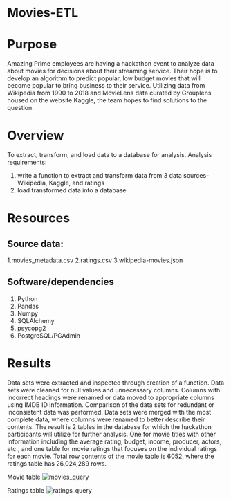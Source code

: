 # Movies-ETL


# Purpose
Amazing Prime employees are having a hackathon event to analyze data about movies for decisions about their streaming service.  Their hope is to develop an algorithm to predict popular, low budget movies that will become popular to bring business to their service.   Utilizing data from Wikipedia from 1990 to 2018 and MovieLens data curated  by Grouplens housed on the website Kaggle, the team hopes to find solutions to the question.  

# Overview
To extract, transform, and load data to a database for analysis.
Analysis requirements:
  1. write a function to extract and transform data from 3 data sources- Wikipedia, Kaggle, and ratings
  2. load transformed data into a database

# Resources
## Source data:
  1.movies_metadata.csv
  2.ratings.csv
  3.wikipedia-movies.json

## Software/dependencies
  1. Python
  2. Pandas
  3. Numpy
  4. SQLAlchemy
  5. psycopg2
  6. PostgreSQL/PGAdmin


# Results
Data sets were extracted and inspected  through creation of a function.  Data sets were cleaned for null values and unnecessary columns.  Columns with incorrect headings were renamed or data moved to appropriate columns using IMDB ID information.  Comparison of the data sets for redundant or inconsistent data was performed.  Data sets were merged with the most complete data, where columns were renamed to better describe their contents.  The result is 2 tables in the database for which the hackathon participants will utilize for further analysis.  One for movie titles with other information including the average rating, budget, income, producer, actors, etc., and one table for movie ratings that focuses on the individual ratings for each movie.  Total row contents of the movie table is 6052, where the ratings table has 26,024,289 rows. 

Movie table
![movies_query](https://user-images.githubusercontent.com/79231355/117210322-21a7c780-adbd-11eb-8b1b-f3ed7c8b79f3.png)

Ratings table
![ratings_query](https://user-images.githubusercontent.com/79231355/117210348-28ced580-adbd-11eb-862e-e94e2dbc7539.png)
